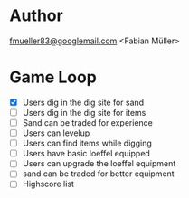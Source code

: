 # Author

fmueller83@googlemail.com <Fabian Müller>

# Game Loop

- [x] Users dig in the dig site for sand
- [ ] Users dig in the dig site for items
- [ ] Sand can be traded for experience
- [ ] Users can levelup
- [ ] Users can find items while digging
- [ ] Users have basic loeffel equipped
- [ ] Users can upgrade the loeffel equipment
- [ ] sand can be traded for better equipment
- [ ] Highscore list
